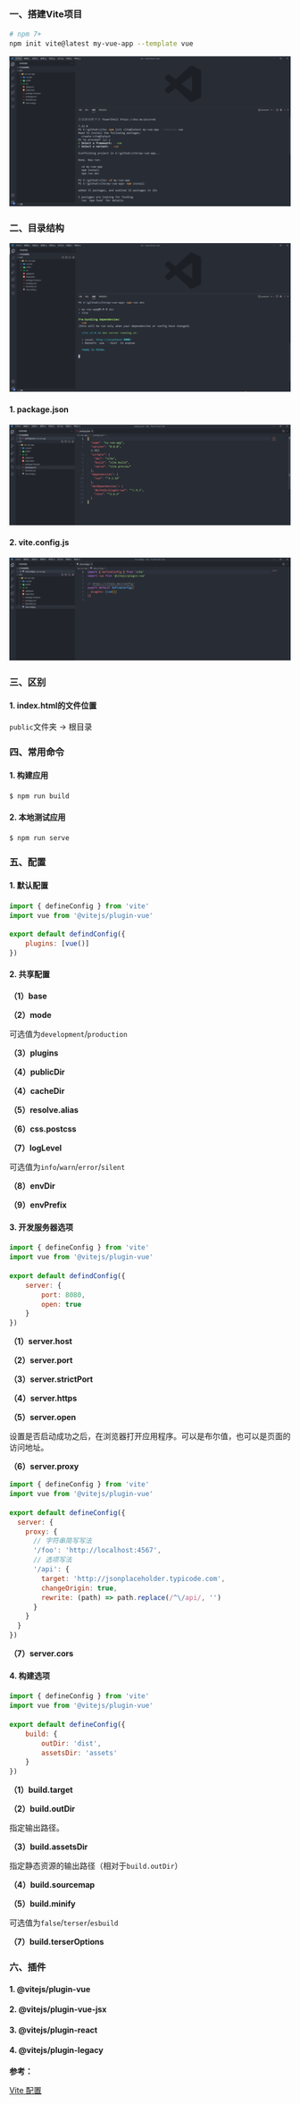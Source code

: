 
### 一、搭建Vite项目

```bash
# npm 7+
npm init vite@latest my-vue-app --template vue
```

![vite-1](../../images/Vite/vite-1.png)

### 二、目录结构

![vite-2](../../images/Vite/vite-2.png)

#### 1. package.json

![vite-3](../../images/Vite/vite-3.png)

#### 2. vite.config.js

![vite-4](../../images/Vite/vite-4.png)

### 三、区别

#### 1. index.html的文件位置

`public`文件夹 -> 根目录

### 四、常用命令

#### 1. 构建应用

```bash
$ npm run build
```

#### 2. 本地测试应用

```bash
$ npm run serve
```

### 五、配置

#### 1. 默认配置

```javascript
import { defineConfig } from 'vite'
import vue from '@vitejs/plugin-vue'

export default defindConfig({
    plugins: [vue()]
})
```

#### 2. 共享配置

**（1）base**

**（2）mode**

可选值为`development`/`production`

**（3）plugins**

**（4）publicDir**

**（4）cacheDir**

**（5）resolve.alias**

**（6）css.postcss**

**（7）logLevel**

可选值为`info`/`warn`/`error`/`silent`

**（8）envDir**

**（9）envPrefix**

#### 3. 开发服务器选项

```javascript
import { defineConfig } from 'vite'
import vue from '@vitejs/plugin-vue'

export default defindConfig({
    server: {
        port: 8080,
        open: true
    }
})

```

**（1）server.host**

**（2）server.port**

**（3）server.strictPort**

**（4）server.https**

**（5）server.open**

设置是否启动成功之后，在浏览器打开应用程序。可以是布尔值，也可以是页面的访问地址。

**（6）server.proxy**

```javascript
import { defineConfig } from 'vite'
import vue from '@vitejs/plugin-vue'

export default defineConfig({
  server: {
    proxy: {
      // 字符串简写写法
      '/foo': 'http://localhost:4567',
      // 选项写法
      '/api': {
        target: 'http://jsonplaceholder.typicode.com',
        changeOrigin: true,
        rewrite: (path) => path.replace(/^\/api/, '')
      }
    }
  }
})
```

**（7）server.cors**

#### 4. 构建选项

```javascript
import { defineConfig } from 'vite'
import vue from '@vitejs/plugin-vue'

export default defineConfig({
    build: {
        outDir: 'dist',
        assetsDir: 'assets'
    }
})
```

**（1）build.target**

**（2）build.outDir**

指定输出路径。

**（3）build.assetsDir**

指定静态资源的输出路径（相对于`build.outDir`）

**（4）build.sourcemap**

**（5）build.minify**

可选值为`false`/`terser`/`esbuild`

**（7）build.terserOptions**

### 六、插件

#### 1. @vitejs/plugin-vue

#### 2. @vitejs/plugin-vue-jsx

#### 3. @vitejs/plugin-react

#### 4. @vitejs/plugin-legacy

**参考：**

[Vite 配置](https://cn.vitejs.dev/config/)